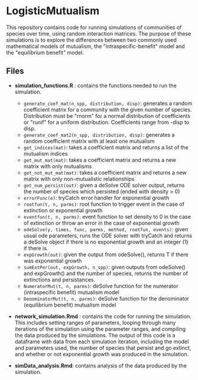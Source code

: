 # LogisticMutualism

This repository contains code for running simulations of communities of species over time, using random interaction matrices. The purpose of these simulations is to explore the differences between two commonly used mathematical models of mutualism, the "intraspecific-benefit" model and the "equilibrium benefit" model. 

## Files
- **simulation_functions.R** : contains the functions needed to run the simulation. 
    - `generate_coef_mat(n_spp, distribution, disp)`: generates a random coefficient matrix for a community with the given number of species. Distribution must be "rnorm" for a normal distribution of coefficients or "runif" for a uniform distribution. Coefficients range from -disp to disp.
    - `generate_coef_mat2(n_spp, distribution, disp)`: generates a random coefficient matrix with at least one mutualism
    - `get_indices(mat)`: takes a coefficient matrix and returns a list of the mutualism indices
    - `get_mut_mat(mat)`: takes a coefficient matrix and returns a new matrix with only mutualisms
    - `get_not_mut_mat(mat)`: takes a coefficient matrix and returns a new matrix with only non-mutualistic relationships
    - `get_num_persist(out)`: given a deSolve ODE solver output, returns the number of species which persisted (ended with density > 0)
    - `errorFunc(e)`: tryCatch error handler for exponential growth
    - `rootfun(t, n, parms)`: root function to trigger event in the case of extinction or exponential growth
    - `eventfun(t, n, parms)`: event function to set density to 0 in the case of extinction or throw an error in the case of exponential growth
    - `odeSolve(y, times, func, parms, method, rootfun, events)`: given usual ode parameters, runs the ODE solver with tryCatch and returns a deSolve object if there is no exponential growth and an integer (1) if there is.
    - `expGrowth(out)`: given the output from odeSolve(), returns T if there was exponential growth
    - `sumExtPer(out, expGrowth, n_spp)`: given outputs from odeSolve() and expGrowth() and the number of species, returns the number of extinctions and persistances.
    - `NumeratorMut(t, n, parms)`: deSolve function for the numerator (intraspecific benefit) mutualism model
    - `DenominatorMut(t, n, parms)`: deSolve function for the denominator (equilibrium benefit) mutualism model

- **network_simulation.Rmd** : contains the code for running the simulation. This includes setting ranges of parameters, looping through many iterations of the simulation using the parameter ranges, and compiling the data produced by the simulations. The output of this code is a dataframe with data from each simulation iteration, including the model and parameters used, the number of species that persist and go extinct, and whether or not exponential growth was produced in the simulation.

- **simData_analysis.Rmd**: contains analysis of the data produced by the simulation.

        

    
    
    
